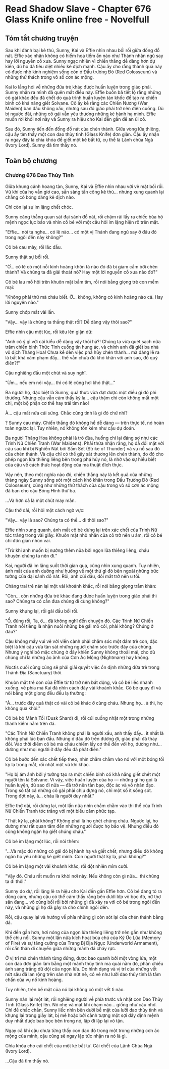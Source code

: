 # Read Shadow Slave - Chapter 676 Glass Knife online free - Novelfull

## Tóm tắt chương truyện

Sau khi đánh bại kẻ thù, Sunny, Kai và Effie nhìn nhau bối rối giữa đống đổ nát. Effie xác nhận không có hiểm họa tiềm ẩn nào như Thánh nhân ngủ say hay lời nguyền cổ xưa. Sunny ngạc nhiên vì chiến thắng dễ dàng hơn dự kiến, dù họ đã tiêu diệt nhiều kẻ địch mạnh. Cậu ấy cho rằng thành quả này có được nhờ kinh nghiệm sống còn ở Đấu trường Đỏ (Red Colosseum) và những thử thách trong vô số cơn ác mộng.

Kai lo lắng hỏi về những đứa trẻ khác được huấn luyện trong giáo phái. Sunny nhận ra mình đã quên mất điều này. Effie buồn bã tiết lộ rằng những cô gái khác đều đã chết do quá trình huấn luyện tàn khốc để tạo ra chiến binh có khả năng giết Solvane. Cô ấy kể rằng các Chiến Nương (War Maiden) ban đầu không xấu, nhưng sau đó giáo phái trở nên điên cuồng. Dù bị ngược đãi, những cô gái vẫn yêu thương những kẻ hành hạ mình. Effie muốn rời khỏi nơi này và Sunny ra hiệu cho Kai đến gần để an ủi cô.

Sau đó, Sunny tiến đến đống đổ nát của chén thánh. Giữa vòng lửa thiêng, cậu ấy tìm thấy một con dao thủy tinh (Glass Knife) đơn giản. Cậu ấy nhận ra ngay đây là chìa khóa để giết một kẻ bất tử, cụ thể là Lãnh chúa Ngà (Ivory Lord). Sunny đã tìm thấy nó.

## Toàn bộ chương

### Chương 676 Dao Thủy Tinh

Giữa khung cảnh hoang tàn, Sunny, Kai và Effie nhìn nhau với vẻ mặt bối rối. Vũ khí của họ vẫn giơ cao, sẵn sàng tấn công kẻ thù… nhưng xung quanh lại chẳng có bóng dáng kẻ địch nào.

Chỉ còn lại sự im lặng chết chóc.

Sunny căng thẳng quan sát đại sảnh đổ nát, rồi chậm rãi lấy ra chiếc bùa hộ mệnh ngọc lục bảo và nhìn cô bé với một câu hỏi im lặng hiện rõ trên mặt.

"Effie… nói ta nghe… có lẽ nào… có một vị Thánh đang ngủ say ở đâu đó trong ngôi đền này không?"

Cô bé cau mày, rồi lắc đầu.

Sunny thật sự bối rối.

"Ờ… có lẽ có một nỗi kinh hoàng khôn tả nào đó đã bị giam cầm bởi chén thánh? Và chúng ta đã giải thoát nó? Hay một lời nguyền cổ xưa nào đó?"

Cô bé lau mồ hôi trên khuôn mặt bầm tím, rồi nói bằng giọng trẻ con mềm mại:

"Không phải thứ mà cháu biết. Ờ… không, không có kinh hoàng nào cả. Hay lời nguyền nào."

Sunny chớp mắt vài lần.

"Vậy… vậy là chúng ta thắng thật rồi? Dễ dàng vậy thôi sao?"

Effie nhìn cậu một lúc, rồi kêu lên giận dữ:

"Anh có ý gì với cái kiểu dễ dàng vậy thôi hả?! Chúng ta vừa quét sạch nửa trăm chiến binh Thức Tỉnh cuồng tín hung ác, và chính anh đã giết ba nhà vô địch Thăng Hoa! Chưa kể đến việc phá hủy chén thánh… mà đáng lẽ ra là bất khả xâm phạm đấy… thế vẫn chưa đủ khó khăn với anh sao, đồ quỷ điên?!"

Cậu nghiêng đầu một chút và suy nghĩ.

"Ừm… nếu em nói vậy… thì có lẽ cũng hơi khó thật…"

Ba người họ, đặc biệt là Sunny, quả thực vừa đạt được một điều gì đó phi thường. Nhưng cậu vẫn cảm thấy kỳ lạ… cậu thậm chí còn không mất một chi, một bộ phận cơ thể hay trái tim nào!

À… cậu mất nửa cái sừng. Chắc cũng tính là gì đó chứ nhỉ?

? Sunny cau mày. Chiến thắng đó không hề dễ dàng — trên thực tế, nó hoàn toàn ngược lại. Tuy nhiên, nó không tốn kém như cậu dự đoán.

Ba người Thăng Hoa không phải là trò đùa, huống chi lại đáng sợ như các Trinh Nữ Chiến Tranh (War Maidens). Phải thừa nhận rằng, họ đã đối mặt với cậu sau khi bị Nghiền Nát bởi Sấm Sét (Strike of Thunder) và vụ nổ sau đó của chén thánh. Và cậu chỉ có thể gây sát thương lên chén thánh, do đó cho phép ngọn lửa thiêng liêng bên trong phá hủy nó, là nhờ vào sự hiểu biết của cậu về cách thức hoạt động của ma thuật đích thực.

Vậy nên, theo một nghĩa nào đó, chiến thắng này là kết quả của những tháng ngày Sunny sống sót một cách khó khăn trong Đấu Trường Đỏ (Red Colosseum), cũng như những thử thách của cậu trong vô số cơn ác mộng đã ban cho cậu Bóng Hình thứ ba.

…Và hơn cả là một chút may mắn.

Cậu thở dài, rồi hỏi một cách ngờ vực:

"Vậy… vậy là sao? Chúng ta có thể… đi thôi sao?"

Effie nhìn xung quanh, ánh mắt cô bé dừng lại trên xác chết của Trinh Nữ tóc trắng trong vài giây. Khuôn mặt nhỏ nhắn của cô trở nên u ám, rồi cô bé chỉ đơn giản nhún vai.

"Trừ khi anh muốn bị nướng thêm nữa bởi ngọn lửa thiêng liêng, cháu khuyên chúng ta nên đi."

Kai, người đã im lặng suốt thời gian qua, cũng nhìn xung quanh. Tuy nhiên, ánh mắt của anh dường như hướng về một thứ gì đó bên ngoài những bức tường của đại sảnh đổ nát. Rồi, anh cúi đầu, đôi mắt trở nên u tối.

Chàng trai trẻ nán lại một vài khoảnh khắc, rồi nói bằng giọng trầm khàn:

"Còn… còn những đứa trẻ khác đang được huấn luyện trong giáo phái thì sao? Chúng ta có cần đưa chúng đi cùng không?"

Sunny khựng lại, rồi gãi đầu bối rối.

"Ồ, đúng rồi. Ta, ờ… đã không nghĩ đến chuyện đó. Các Trinh Nữ Chiến Tranh nổi tiếng là nhận nuôi những bé gái mồ côi, phải không? Chúng ở đâu?"

Cậu không mấy vui vẻ với viễn cảnh phải chăm sóc một đám trẻ con, đặc biệt là khi cậu vừa tàn sát những người chăm sóc trước đây của chúng. Nhưng ý nghĩ bỏ mặc chúng ở đây khiến Sunny không thoải mái, cho dù chúng chỉ là những ảo ảnh của Cơn Ác Mộng (Nightmare) hay không.

Noctis cuối cùng cũng sẽ phải giải quyết việc ổn định những đứa trẻ trong Thánh Địa (Sanctuary) thôi.

Khuôn mặt trẻ con của Effie từ từ trở nên bất động, và cô bé liếc nhanh xuống, về phía mà Kai đã nhìn cách đây vài khoảnh khắc. Cô bé quay đi và nói bằng một giọng đều đều lạ thường:

"À… trước đây quả thật có vài cô bé khác ở cùng cháu. Nhưng họ… à thì, họ không qua khỏi."

Cô bé bỏ Mảnh Tối (Dusk Shard) đi, rồi cúi xuống nhặt một trong những thanh kiếm nằm trên đá.

"Các Trinh Nữ Chiến Tranh không phải là người xấu, anh thấy đấy… ít nhất là không phải lúc ban đầu. Nhưng ở đâu đó trên đường đi, giáo phái đã thay đổi. Vào thời điểm cô bé mà cháu chiếm lấy cơ thể đến với họ, dường như… dường như mọi người ở đây đều đã phát điên."

Cô bé bước đến xác chết tiếp theo, nhìn chằm chằm vào nó với một bóng tối kỳ lạ trong mắt, rồi nhặt một vũ khí khác.

"Họ bị ám ảnh bởi ý tưởng tạo ra một chiến binh có khả năng giết chết một người tên là Solvane. Vì vậy, việc huấn luyện của họ — những gì họ gọi là huấn luyện, dù sao đi nữa — đã trở nên tàn bạo, độc ác và vô nhân đạo. Trong số tất cả những cô gái phải chịu đựng nó, chỉ một số ít sống sót. Trong đợt này, à… cháu là người duy nhất."

Effie thở dài, rồi dừng lại, một lần nữa nhìn chằm chằm vào thi thể của Trinh Nữ Chiến Tranh tóc trắng với một biểu cảm phức tạp.

"Thật kỳ lạ, phải không? Không phải là họ ghét chúng cháu. Ngược lại, họ dường như rất quan tâm đến những người được họ bảo vệ. Nhưng điều đó cũng không ngăn họ giết chúng cháu."

Cô bé im lặng một lúc, rồi nói thêm:

"...Và mặc dù những cô gái đó bị hành hạ và giết chết, nhưng điều đó không ngăn họ yêu những kẻ giết mình. Con người thật kỳ lạ, phải không?"

Cô bé im lặng một vài khoảnh khắc, rồi đột nhiên mỉm cười.

"Vậy đó. Cháu rất muốn ra khỏi nơi này. Nếu không còn gì nữa… thì chúng ta đi thôi."

Sunny do dự, rồi lặng lẽ ra hiệu cho Kai đến gần Effie hơn. Cô bé đang tỏ ra dũng cảm, nhưng cậu có thể cảm thấy rằng bên dưới lớp vỏ bọc đó, nữ thợ săn đang… vô cùng bối rối bởi những gì đã xảy ra với cô bé trong ngôi đền này, và những gì họ đã gây ra cho chính ngôi đền.

Rồi, cậu quay lại và hướng về phía những gì còn sót lại của chén thánh bằng đá.

Khi đến gần hơn, hơi nóng của ngọn lửa thiêng liêng trở nên gần như không thể chịu nổi. Sunny một lần nữa kích hoạt bùa chú của Ký Ức Lửa (Memory of Fire) và sự tăng cường của Trang Bị Địa Ngục (Underworld Armament), rồi cẩn thận di chuyển giữa những mảnh đá cháy rực.

Ở vị trí mà chén thánh từng đứng, được bao quanh bởi một vòng lửa, một con dao đơn giản làm bằng một mảnh thủy tinh ma quái nằm đó, phản chiếu ánh sáng trắng dữ dội của ngọn lửa. Do hình dạng và vị trí của những vết nứt sâu đã lan rộng trên sàn nhà nứt nẻ, có vẻ như lưỡi dao thủy tinh là tâm chấn của vụ nổ kinh hoàng.

Tuy nhiên, trên bề mặt của nó lại không có một vết tì nào.

Sunny nán lại một lát, rồi nghiêng người về phía trước và nhặt con Dao Thủy Tinh (Glass Knife) lên. Nó nhẹ và mát khi chạm vào… giống như cậu nhớ. Chỉ để chắc chắn, Sunny liếc nhìn bên dưới bề mặt của lưỡi dao thủy tinh và khựng lại trong giây lát, bị mê hoặc bởi cảnh tượng một sợi dây định mệnh duy nhất được bao bọc bên trong nó, lặp đi lặp lại vô tận.

Ngay cả khi cậu chưa từng thấy con dao đó trong một trong những cơn ác mộng của mình, cậu cũng sẽ ngay lập tức nhận ra nó là gì.

Chìa khóa cho cái chết của một kẻ bất tử. Cái chết của Lãnh Chúa Ngà (Ivory Lord).

…Cậu đã tìm thấy nó.